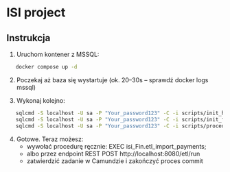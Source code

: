 # ISI project

## Instrukcja

1. Uruchom kontener z MSSQL:
```bash
   docker compose up -d
```

2. Poczekaj aż baza się wystartuje (ok. 20–30s – sprawdź docker logs mssql)

3. Wykonaj kolejno:
```bash
   sqlcmd -S localhost -U sa -P "Your_password123" -C -i scripts/init_hr.sql
   sqlcmd -S localhost -U sa -P "Your_password123" -C -i scripts/init_fin.sql
   sqlcmd -S localhost -U sa -P "Your_password123" -C -i scripts/procedures.sql
```

4. Gotowe. Teraz możesz:
   - wywołać procedurę ręcznie: EXEC isi_Fin.etl_import_payments;
   - albo przez endpoint REST POST http://localhost:8080/etl/run
   - zatwierdzić zadanie w Camundzie i zakończyć proces commit
